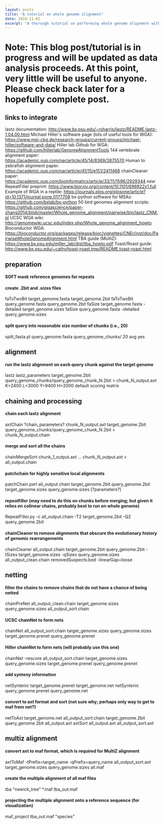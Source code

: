 ```yaml
---
layout: posts
title: "A tutorial on whole genome alignment"
date: 2019-11-01
excerpt: "A thorough tutorial on performing whole genome alignment with the Lastz/MultiZ pipeline"
---
```


# Note: This blog post/tutorial is in progress and will be updated as data analysis proceeds. At this point, very little will be useful to anyone. Please check back later for a hopefully complete post.

## links to integrate
lastz documentation: http://www.bx.psu.edu/~rsharris/lastz/README.lastz-1.04.00.html
Michael Hiller's software page (lots of useful tools for WGA): https://www.mpi-cbg.de/research-groups/current-groups/michael-hiller/software-and-data/
Hiller lab Github for WGA: https://github.com/hillerlab/GenomeAlignmentTools
144 vertebrate alignment paper: https://academic.oup.com/nar/article/45/14/8369/3875570
Human to zebrafish alignment paper: https://academic.oup.com/nar/article/41/15/e151/2411468
chainCleaner paper: https://academic.oup.com/bioinformatics/article/33/11/1596/2929344
*new* RepeatFiller preprint: https://www.biorxiv.org/content/10.1101/696922v1.full
Example of WGA in a reptile: https://journals.plos.org/plosone/article?id=10.1371/journal.pone.0177708
bx-python software for MSAs: https://github.com/bxlab/bx-python
50 bird genomes alignment scripts: https://github.com/gigascience/paper-zhang2014/blob/master/Whole_genome_alignment/pairwise/bin/lastz_CNM.pl
UCSC WGA wiki: http://genomewiki.ucsc.edu/index.php/Whole_genome_alignment_howto
Bioconductor WGA: https://bioconductor.org/packages/release/bioc/vignettes/CNEr/inst/doc/PairwiseWholeGenomeAlignment.html
TBA guide (MultiZ): https://www.bx.psu.edu/miller_lab/dist/tba_howto.pdf
Toast/Roast guide: http://www.bx.psu.edu/~cathy/toast-roast.tmp/README.toast-roast.html

## preparation
#### SOFT mask reference genomes for repeats

#### create .2bit and .sizes files
faToTwoBit target_genome.fasta target_genome.2bit
faToTwoBit query_genome.fasta query_genome.2bit
faSize target_genome.fasta -detailed target_genome.sizes
faSize query_genome.fasta -detailed query_genome.sizes

#### split query into reasonable size number of chunks (i.e., 20)
split_fasta.pl query_genome.fasta query_genome_chunks/ 20 avg yes

## alignment
#### run the lastz alignment on each query chunk against the target genome
lastz lastz_parameters target_genome.2bit query_genome_chunks/query_genome_chunk_N.2bit > chunk_N_output.axt
K=2400
L=3000
Y=9400
H=2000
default scoring matrix

## chaining and processing
#### chain each lastz alignment
axtChain ?chain_parameters? chunk_N_output.axt target_genome.2bit query_genome_chunks/query_genome_chunk_N.2bit > chunk_N_output.chain

#### merge and sort all the chains
chainMergeSort chunk_1_output.axt ... chunk_N_output.axt > all_output.chain

#### patchchain for highly sensitive local alignments
patchChain.perl all_output.chain target_genome.2bit query_genome.2bit target_genome.sizes query_genome.sizes [?parameters?]

#### repeatfiller (may need to do this on chunks before merging; but given it relies on colinear chains, probably best to run on whole genome)
RepeatFiller.py -c all_output.chain -T2 target_genome.2bit -Q2 query_genome.2bit

#### chainCleaner to remove alignments that obscure the evolutionary history of genomic rearrangements
chainCleaner all_output.chain target_genome.2bit query_genome.2bit -tSizes target_genome.sizes -qSizes query_genome.sizes all_output_clean.chain removedSuspects.bed -linearGap=loose

## netting
#### filter the chains to remove chains that do not have a chance of being netted
chainPreNet all_output_clean.chain target_genome.sizes query_genome.sizes all_output_sort.chain

#### UCSC chainNet to form nets
chainNet all_output_sort.chain target_genome.sizes query_genome.sizes target_genome.prenet query_genome.prenet

#### Hiller chainNet to form nets (will probably use this one)
chainNet -rescore all_output_sort.chain target_genome.sizes query_genome.sizes target_genome.prenet query_genome.prenet

#### add synteny information
netSyntenic target_genome.prenet target_genome.net
netSyntenic query_genome.prenet query_genome.net

#### convert to axt format and sort (not sure why; perhaps only way to get to maf from net?)
netToAxt target_genome.net all_output_sort.chain target_genome.2bit query_genome.2bit all_output.axt
axtSort all_output.axt all_output_sort.axt

## multiz alignment
#### convert axt to maf format, which is required for MultiZ alignment
axtToMaf -tPrefix=target_name -qPrefix=query_name all_output_sort.axt target_genome.sizes query_genome.sizes all.maf

#### create the multiple alignment of all maf files
tba "newick_tree" *.maf tba_out.maf

#### projecting the multiple alignment onto a reference sequence (for visualization)
maf_project tba_out.maf "species"
